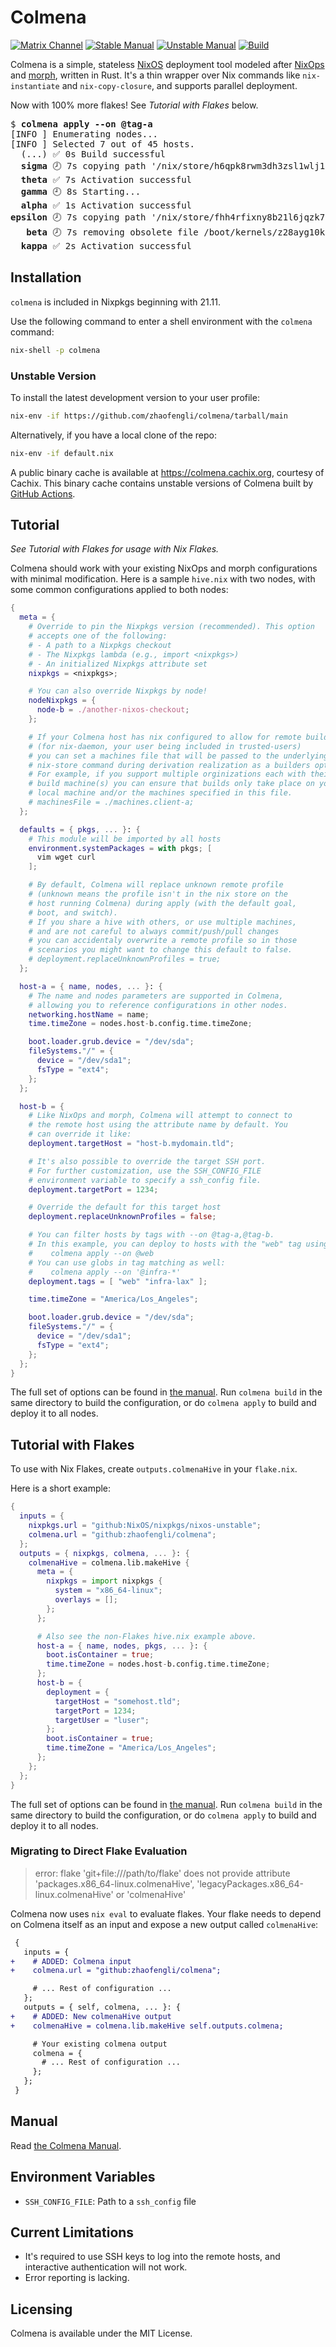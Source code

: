 # Colmena

[![Matrix Channel](https://img.shields.io/badge/Matrix-%23colmena%3Anixos.org-blueviolet)](https://matrix.to/#/#colmena:nixos.org)
[![Stable Manual](https://img.shields.io/badge/Manual-Stable-informational)](https://colmena.cli.rs/stable)
[![Unstable Manual](https://img.shields.io/badge/Manual-Unstable-orange)](https://colmena.cli.rs/unstable)
[![Build](https://github.com/zhaofengli/colmena/actions/workflows/build.yml/badge.svg)](https://github.com/zhaofengli/colmena/actions/workflows/build.yml)

Colmena is a simple, stateless [NixOS](https://nixos.org) deployment tool modeled after [NixOps](https://github.com/NixOS/nixops) and [morph](https://github.com/DBCDK/morph), written in Rust.
It's a thin wrapper over Nix commands like `nix-instantiate` and `nix-copy-closure`, and supports parallel deployment.

Now with 100% more flakes! See *Tutorial with Flakes* below.

<pre>
$ <b>colmena apply --on @tag-a</b>
[INFO ] Enumerating nodes...
[INFO ] Selected 7 out of 45 hosts.
  (...) ✅ 0s Build successful
  <b>sigma</b> 🕗 7s copying path '/nix/store/h6qpk8rwm3dh3zsl1wlj1jharzf8aw9f-unit-haigha-agent.service' to 'ssh://root@sigma.redacted'...
  <b>theta</b> ✅ 7s Activation successful
  <b>gamma</b> 🕘 8s Starting...
  <b>alpha</b> ✅ 1s Activation successful
<b>epsilon</b> 🕗 7s copying path '/nix/store/fhh4rfixny8b21l6jqzk7nqwxva5k20h-nixos-system-epsilon-20.09pre-git' to 'ssh://root@epsilon.redacted'...
   <b>beta</b> 🕗 7s removing obsolete file /boot/kernels/z28ayg10kpnlrz0s2qrb9pzv82lc20s2-initrd-linux-5.4.89-initrd
  <b>kappa</b> ✅ 2s Activation successful
</pre>

## Installation

`colmena` is included in Nixpkgs beginning with 21.11.

Use the following command to enter a shell environment with the `colmena` command:

```bash
nix-shell -p colmena
```

### Unstable Version

To install the latest development version to your user profile:

```bash
nix-env -if https://github.com/zhaofengli/colmena/tarball/main
```

Alternatively, if you have a local clone of the repo:

```bash
nix-env -if default.nix
```

A public binary cache is available at https://colmena.cachix.org, courtesy of Cachix.
This binary cache contains unstable versions of Colmena built by [GitHub Actions](https://github.com/zhaofengli/colmena/actions).

## Tutorial

*See Tutorial with Flakes for usage with Nix Flakes.*

Colmena should work with your existing NixOps and morph configurations with minimal modification.
Here is a sample `hive.nix` with two nodes, with some common configurations applied to both nodes:

```nix
{
  meta = {
    # Override to pin the Nixpkgs version (recommended). This option
    # accepts one of the following:
    # - A path to a Nixpkgs checkout
    # - The Nixpkgs lambda (e.g., import <nixpkgs>)
    # - An initialized Nixpkgs attribute set
    nixpkgs = <nixpkgs>;

    # You can also override Nixpkgs by node!
    nodeNixpkgs = {
      node-b = ./another-nixos-checkout;
    };

    # If your Colmena host has nix configured to allow for remote builds
    # (for nix-daemon, your user being included in trusted-users)
    # you can set a machines file that will be passed to the underlying
    # nix-store command during derivation realization as a builders option.
    # For example, if you support multiple orginizations each with their own
    # build machine(s) you can ensure that builds only take place on your
    # local machine and/or the machines specified in this file.
    # machinesFile = ./machines.client-a;
  };

  defaults = { pkgs, ... }: {
    # This module will be imported by all hosts
    environment.systemPackages = with pkgs; [
      vim wget curl
    ];

    # By default, Colmena will replace unknown remote profile
    # (unknown means the profile isn't in the nix store on the
    # host running Colmena) during apply (with the default goal,
    # boot, and switch).
    # If you share a hive with others, or use multiple machines,
    # and are not careful to always commit/push/pull changes
    # you can accidentaly overwrite a remote profile so in those
    # scenarios you might want to change this default to false.
    # deployment.replaceUnknownProfiles = true;
  };

  host-a = { name, nodes, ... }: {
    # The name and nodes parameters are supported in Colmena,
    # allowing you to reference configurations in other nodes.
    networking.hostName = name;
    time.timeZone = nodes.host-b.config.time.timeZone;

    boot.loader.grub.device = "/dev/sda";
    fileSystems."/" = {
      device = "/dev/sda1";
      fsType = "ext4";
    };
  };

  host-b = {
    # Like NixOps and morph, Colmena will attempt to connect to
    # the remote host using the attribute name by default. You
    # can override it like:
    deployment.targetHost = "host-b.mydomain.tld";

    # It's also possible to override the target SSH port.
    # For further customization, use the SSH_CONFIG_FILE
    # environment variable to specify a ssh_config file.
    deployment.targetPort = 1234;

    # Override the default for this target host
    deployment.replaceUnknownProfiles = false;

    # You can filter hosts by tags with --on @tag-a,@tag-b.
    # In this example, you can deploy to hosts with the "web" tag using:
    #    colmena apply --on @web
    # You can use globs in tag matching as well:
    #    colmena apply --on '@infra-*'
    deployment.tags = [ "web" "infra-lax" ];

    time.timeZone = "America/Los_Angeles";

    boot.loader.grub.device = "/dev/sda";
    fileSystems."/" = {
      device = "/dev/sda1";
      fsType = "ext4";
    };
  };
}
```

The full set of options can be found in [the manual](https://colmena.cli.rs/unstable/reference).
Run `colmena build` in the same directory to build the configuration, or do `colmena apply` to build and deploy it to all nodes.

## Tutorial with Flakes

To use with Nix Flakes, create `outputs.colmenaHive` in your `flake.nix`.

Here is a short example:

```nix
{
  inputs = {
    nixpkgs.url = "github:NixOS/nixpkgs/nixos-unstable";
    colmena.url = "github:zhaofengli/colmena";
  };
  outputs = { nixpkgs, colmena, ... }: {
    colmenaHive = colmena.lib.makeHive {
      meta = {
        nixpkgs = import nixpkgs {
          system = "x86_64-linux";
          overlays = [];
        };
      };

      # Also see the non-Flakes hive.nix example above.
      host-a = { name, nodes, pkgs, ... }: {
        boot.isContainer = true;
        time.timeZone = nodes.host-b.config.time.timeZone;
      };
      host-b = {
        deployment = {
          targetHost = "somehost.tld";
          targetPort = 1234;
          targetUser = "luser";
        };
        boot.isContainer = true;
        time.timeZone = "America/Los_Angeles";
      };
    };
  };
}
```

The full set of options can be found in [the manual](https://colmena.cli.rs/unstable/reference).
Run `colmena build` in the same directory to build the configuration, or do `colmena apply` to build and deploy it to all nodes.

### Migrating to Direct Flake Evaluation

> error: flake 'git+file:///path/to/flake' does not provide attribute 'packages.x86_64-linux.colmenaHive', 'legacyPackages.x86_64-linux.colmenaHive' or 'colmenaHive'

Colmena now uses `nix eval` to evaluate flakes.
Your flake needs to depend on Colmena itself as an input and expose a new output called `colmenaHive`:

```diff
 {
   inputs = {
+    # ADDED: Colmena input
+    colmena.url = "github:zhaofengli/colmena";

     # ... Rest of configuration ...
   };
   outputs = { self, colmena, ... }: {
+    # ADDED: New colmenaHive output
+    colmenaHive = colmena.lib.makeHive self.outputs.colmena;

     # Your existing colmena output
     colmena = {
       # ... Rest of configuration ...
     };
   };
 }
```

## Manual

Read [the Colmena Manual](https://colmena.cli.rs).

## Environment Variables

- `SSH_CONFIG_FILE`: Path to a `ssh_config` file

## Current Limitations

- It's required to use SSH keys to log into the remote hosts, and interactive authentication will not work.
- Error reporting is lacking.

## Licensing

Colmena is available under the MIT License.
